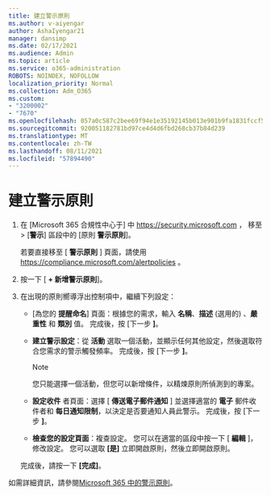 ```yaml
---
title: 建立警示原則
ms.author: v-aiyengar
author: AshaIyengar21
manager: dansimp
ms.date: 02/17/2021
ms.audience: Admin
ms.topic: article
ms.service: o365-administration
ROBOTS: NOINDEX, NOFOLLOW
localization_priority: Normal
ms.collection: Adm_O365
ms.custom:
- "3200002"
- "7670"
ms.openlocfilehash: 057a0c587c2bee69f94e1e35192145b013e901b9fa1831fccf566e7e64de5261
ms.sourcegitcommit: 920051182781bd97ce4d4d6fbd268cb37b84d239
ms.translationtype: MT
ms.contentlocale: zh-TW
ms.lasthandoff: 08/11/2021
ms.locfileid: "57894490"
---
```

# <a name="create-an-alert-policy"></a>建立警示原則

1. 在 [Microsoft 365 合規性中心于] 中 <https://security.microsoft.com> ， 移至 \> [**警示**] 區段中的 [原則 **警示原則**]。

   若要直接移至 [ **警示原則** ] 頁面，請使用 <https://compliance.microsoft.com/alertpolicies> 。

2. 按一下 [ **+ 新增警示原則**]。
3. 在出現的原則嚮導浮出控制項中，繼續下列設定：
   - [為您的 **提醒命名**] 頁面：根據您的需求，輸入 **名稱**、**描述** (選用的) 、**嚴重性** 和 **類別** 值。 完成後，按 [下一步 **]**。
   - **建立警示設定**：從 **活動** 選取一個活動，並顯示任何其他設定，然後選取符合您需求的警示觸發頻率。 完成後，按 [下一步 **]**。

     > [!NOTE]
     > 您只能選擇一個活動，但您可以新增條件，以精煉原則所偵測到的專案。

   - **設定收件** 者頁面：選擇 [ **傳送電子郵件通知** ] 並選擇適當的 **電子** 郵件收件者和 **每日通知限制**，以決定是否要通知人員此警示。 完成後，按 [下一步 **]**。
   - **檢查您的設定頁面**：複查設定。 您可以在適當的區段中按一下 [ **編輯** ]，修改設定。 您可以選取 **[是]** 立即開啟原則，然後立即開啟原則。

   完成後，請按一下 **[完成]**。

如需詳細資訊，請參閱[Microsoft 365 中的警示原則](https://docs.microsoft.com/microsoft-365/compliance/alert-policies)。
